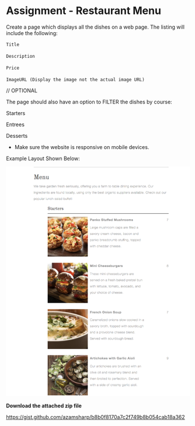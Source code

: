 # Assignment - Restaurant Menu

Create a page which displays all the dishes on a web page. The listing will include the following: 
```
Title

Description

Price 

ImageURL (Display the image not the actual image URL) 
```
 
// OPTIONAL  

The page should also have an option to FILTER the dishes by course: 

Starters

Entrees

Desserts 

* Make sure the website is responsive on mobile devices. 

Example Layout Shown Below:

![Restaurant Menu](../images/res-menu-image.png)



**Download the attached zip file**

https://gist.github.com/azamsharp/b8b0f8170a7c2f749b8b054cab18a362
